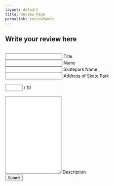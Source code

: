 ```yaml
---
layout: default
title: Review Page
permalink: reviewMaker
---
```

<head>
    <link rel="stylesheet" href="{{site.baseurl}}/assets/css/review.css">
    <meta charset="UTF-8">
</head>

## Write your review here

<br>
<div class="input-group">
    <input type="text" id="title" class="input-group__input" required />
    <label for="skatename" class="input-group__label">Title</label>
</div>
<div class="input-group">
    <input type="text" id="name" class="input-group__input" required />
    <label for="name" class="input-group__label">Name</label>
</div>
<div class="input-group">
    <input type="text" id="skatename" class="input-group__input" required />
    <label for="skatename" class="input-group__label">Skatepark Name</label>
</div>
<div class="input-group">
    <input type="text" id="address" class="input-group__input" required />
    <label for="address" class="input-group__label">Address of Skate Park</label>
</div>
<br>
<div class="input-group">
    <input type="number" id="rating" class="input-group__input" max="10" min="0" required />
    <span class="rating-label">/ 10</span>
</div>
<br>
<div class="input-group">
    <textarea id="Description" class="input-group__input" required style="height: 250px;"></textarea>
    <label for="Description" class="input-group__label">Description</label>
</div>

<div class="input-group">
    <button onclick="post()" class="submit">Submit</button>
</div>


<script>
    // Wait for the page to fully load
    document.addEventListener('DOMContentLoaded', function () {
        // Define the API URL
        const url = "https://y2kcoders.stu.nighthawkcodingsociety.com/api/skatepark/create";

        // Function to handle form submission
        async function post() {
            // Get form input values
            var title = document.getElementById('title').value;
            var author = document.getElementById('name').value;
            var skatepark_name = document.getElementById('skatename').value;
            var address = document.getElementById('address').value;
            var rating = document.getElementById('rating').value;
            var description = document.getElementById('Description').value;

            // Initialize an error counter
            let errors = 0;

            // Validate form inputs
            if (author === "") {
                document.getElementById('name').style.borderColor = "red";
                document.getElementById('name').classList.add("red-background");
                errors++;
            }

            if (skatepark_name === "") {
                document.getElementById('skatename').style.borderColor = "red";
                document.getElementById('skatename').classList.add("red-background");
                errors++;
            }

            if (address === "") {
                document.getElementById('address').style.borderColor = "red";
                document.getElementById('address').classList.add("red-background");
                errors++;
            }

            if (isNaN(rating) || rating < 0 || rating > 10) {
                document.getElementById('rating').style.borderColor = "red";
                document.getElementById('rating').classList.add("red-background");
                errors++;
            }

            if (description === "") {
                document.getElementById('Description').style.borderColor = "red";
                document.getElementById('Description').classList.add("red-background");
                errors++;
            }

            // Check for errors and return if any
            if (errors > 0) {
                return;
            }

            // Create a data object to send to the server
            const data = {
                "skateparkName": skatepark_name,
                "author": author,
                "title": title,
                "address": address,
                "starRating": rating,
                "description": description,
                "totalLikes": 0
            };

            // Send the data to the server
            fetch(url, {
                method: "POST",
                headers: {
                    "Content-Type": "application/json"
                },
                body: JSON.stringify(data)
            })
                .then(response => {
                    if (!response.ok) {
                        throw new Error("Network response was not ok");
                    }
                    return response.json();
                })
                .then(data => {
                    console.log("Response data:", data);
                    // You can redirect the user or display a success message
                })
                .catch(error => {
                    console.error("Fetch error:", error);
                    // You can show an error message to the user
                });
        }

        // Attach the post function to the button click event
        document.querySelector('.submit').addEventListener('click', post);
    });
</script>

